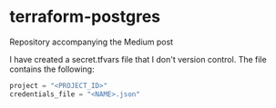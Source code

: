 # terraform-postgres

Repository accompanying the Medium post 

I have created a secret.tfvars file that I don't version control. The file contains the following:

```terraform
project = "<PROJECT_ID>"
credentials_file = "<NAME>.json"
```
